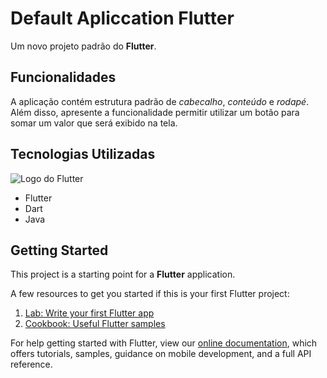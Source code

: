 # Default Apliccation Flutter

Um novo projeto padrão do **Flutter**.

## Funcionalidades

A aplicação contém estrutura padrão de *cabecalho*, *conteúdo* e *rodapé*. Além disso, apresente a funcionalidade permitir utilizar um botão para somar um valor que será exibido na tela.

## Tecnologias Utilizadas

![Logo do Flutter](img/flutter.jpg)

* Flutter
* Dart
* Java

## Getting Started

This project is a starting point for a **Flutter** application.

A few resources to get you started if this is your first Flutter project:

1. [Lab: Write your first Flutter app](https://flutter.dev/docs/get-started/codelab)
2. [Cookbook: Useful Flutter samples](https://flutter.dev/docs/cookbook)

For help getting started with Flutter, view our
[online documentation](https://flutter.dev/docs), which offers tutorials,
samples, guidance on mobile development, and a full API reference.
